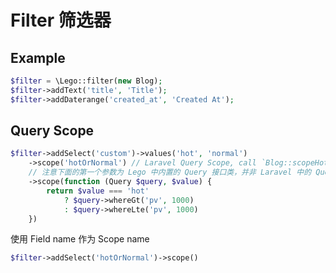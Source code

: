# Filter 筛选器

## Example

```php
$filter = \Lego::filter(new Blog);
$filter->addText('title', 'Title');
$filter->addDaterange('created_at', 'Created At');
```


## Query Scope

```php
$filter->addSelect('custom')->values('hot', 'normal')
	->scope('hotOrNormal') // Laravel Query Scope, call `Blog::scopeHotOrNormal($query, $value)`
	// 注意下面的第一个参数为 Lego 中内置的 Query 接口类，并非 Laravel 中的 QueryBuilder
	->scope(function (Query $query, $value) {
	    return $value === 'hot'
	        ? $query->whereGt('pv', 1000)
	        : $query->whereLte('pv', 1000)
	})
```


使用 Field name 作为 Scope name

```php
$filter->addSelect('hotOrNormal')->scope()
```